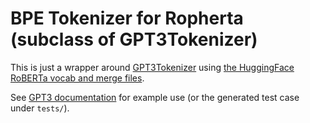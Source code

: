 # BPE Tokenizer for Ropherta (subclass of GPT3Tokenizer)

This is just a wrapper around [GPT3Tokenizer](https://packagist.org/packages/gioni06/gpt3-tokenizer) using [the HuggingFace RoBERTa vocab and merge files](https://github.com/huggingface/transformers/blob/main/src/transformers/models/roberta/tokenization_roberta.py).

See [GPT3 documentation](https://github.com/Gioni06/GPT3Tokenizer/blob/main/README.md) for example use (or the generated test case under `tests/`).


